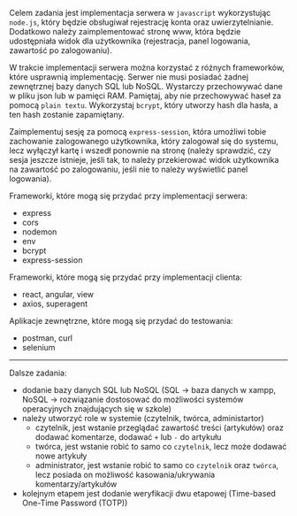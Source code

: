 Celem zadania jest implementacja serwera w `javascript` wykorzystując `node.js`, który będzie obsługiwał rejestrację konta oraz uwierzytelnianie. Dodatkowo należy zaimplementować stronę www, która będzie udostępniała widok dla użytkownika (rejestracja, panel logowania, zawartość po zalogowaniu).

W trakcie implementacji serwera można korzystać z różnych frameworków, które usprawnią implementację. Serwer nie musi posiadać żadnej zewnętrznej bazy danych SQL lub NoSQL. Wystarczy przechowywać dane w pliku json lub w pamięci RAM. Pamiętaj, aby nie przechowywać haseł za pomocą `plain textu`. Wykorzystaj `bcrypt`, który utworzy hash dla hasła, a ten hash zostanie zapamiętany.

Zaimplementuj sesję za pomocą `express-session`, która umożliwi tobie zachowanie zalogowanego użytkownika, który zalogował się do systemu, lecz wyłączył kartę i wszedł ponownie na stronę (należy sprawdzić, czy sesja jeszcze istnieje, jeśli tak, to należy przekierować widok użytkownika na zawartość po zalogowaniu, jeśli nie to należy wyświetlić panel logowania).

Frameworki, które mogą się przydać przy implementacji serwera:
- express
- cors
- nodemon
- env
- bcrypt
- express-session

Frameworki, które mogą się przydać przy implementacji clienta:
- react, angular, view
- axios, superagent

Aplikacje zewnętrzne, które mogą się przydać do testowania:
- postman, curl
- selenium

---

Dalsze zadania:
- dodanie bazy danych SQL lub NoSQL (SQL -> baza danych w xampp, NoSQL -> rozwiązanie dostosować do możliwości systemów operacyjnych znajdujących się w szkole)
- należy utworzyć role w systemie (czytelnik, twórca, administartor)
    - czytelnik, jest wstanie przeglądać zawartość treści (artykułów) oraz dodawać komentarze, dodawać `+` lub `-` do artykułu
    - twórca, jest wstanie robić to samo co `czytelnik`, lecz może dodawać nowe artykuły
    - administrator, jest wstanie robić to samo co `czytelnik` oraz `twórca`, lecz posiada on możliwość kasowania/ukrywania komentarzy/artykułów
- kolejnym etapem jest dodanie weryfikacji dwu etapowej (Time-based One-Time Password (TOTP))
